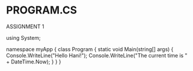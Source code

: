 # PROGRAM.CS
ASSIGNMENT 1


using System;

namespace myApp
{
    class Program
    {
        static void Main(string[] args)
        {
            Console.WriteLine("Hello Hani!");
            Console.WriteLine("The current time is " + DateTime.Now);
        }
    }
}
